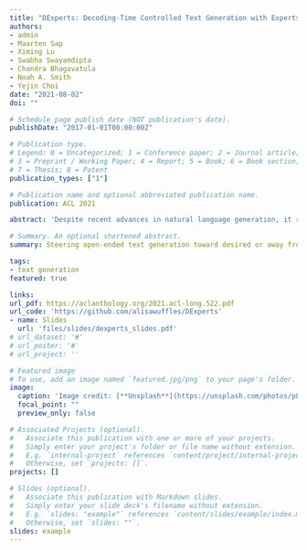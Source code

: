 ```yaml
---
title: "DExperts: Decoding-Time Controlled Text Generation with Experts and Anti-Experts"
authors:
- admin
- Maarten Sap
- Ximing Lu
- Swabha Swayamdipta
- Chandra Bhagavatula
- Noah A. Smith
- Yejin Choi
date: "2021-08-02"
doi: ""

# Schedule page publish date (NOT publication's date).
publishDate: "2017-01-01T00:00:00Z"

# Publication type.
# Legend: 0 = Uncategorized; 1 = Conference paper; 2 = Journal article;
# 3 = Preprint / Working Paper; 4 = Report; 5 = Book; 6 = Book section;
# 7 = Thesis; 8 = Patent
publication_types: ["1"]

# Publication name and optional abbreviated publication name.
publication: ACL 2021

abstract: 'Despite recent advances in natural language generation, it remains challenging to control attributes of generated text. We propose DExperts: Decoding-time Experts, a decoding-time method for controlled text generation that combines a pretrained language model with “expert” LMs and/or “anti-expert” LMs in a product of experts. Intuitively, under the ensemble, tokens only get high probability if they are considered likely by the experts, and unlikely by the anti-experts. We apply DExperts to language detoxification and sentiment-controlled generation, where we outperform existing controllable generation methods on both automatic and human evaluations. Moreover, because DExperts operates only on the output of the pretrained LM, it is effective with (anti-)experts of smaller size, including when operating on GPT-3. Our work highlights the promise of tuning small LMs on text with (un)desirable attributes for efficient decoding-time steering.'

# Summary. An optional shortened abstract.
summary: Steering open-ended text generation toward desired or away from undesired attributes, using expert and anti-expert language models

tags:
- text generation
featured: true

links:
url_pdf: https://aclanthology.org/2021.acl-long.522.pdf
url_code: 'https://github.com/alisawuffles/DExperts'
- name: Slides
  url: 'files/slides/dexperts_slides.pdf'
# url_dataset: '#'
# url_poster: '#'
# url_project: ''

# Featured image
# To use, add an image named `featured.jpg/png` to your page's folder.
image:
  caption: 'Image credit: [**Unsplash**](https://unsplash.com/photos/pLCdAaMFLTE)'
  focal_point: ""
  preview_only: false

# Associated Projects (optional).
#   Associate this publication with one or more of your projects.
#   Simply enter your project's folder or file name without extension.
#   E.g. `internal-project` references `content/project/internal-project/index.md`.
#   Otherwise, set `projects: []`.
projects: []

# Slides (optional).
#   Associate this publication with Markdown slides.
#   Simply enter your slide deck's filename without extension.
#   E.g. `slides: "example"` references `content/slides/example/index.md`.
#   Otherwise, set `slides: ""`.
slides: example
---
```

